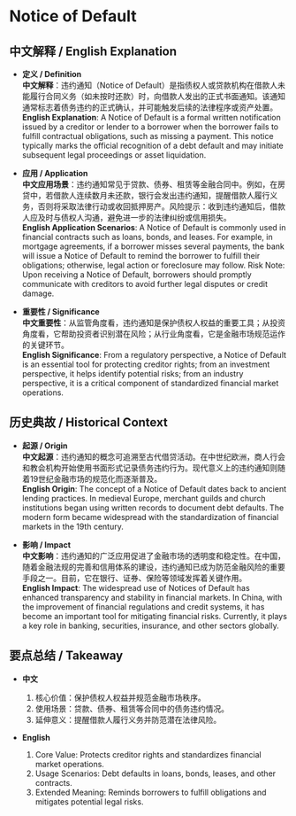 # Notice of Default

## 中文解释 / English Explanation

* **定义 / Definition**  
  **中文解释**：违约通知（Notice of Default）是指债权人或贷款机构在借款人未能履行合同义务（如未按时还款）时，向借款人发出的正式书面通知。该通知通常标志着债务违约的正式确认，并可能触发后续的法律程序或资产处置。  
  **English Explanation**: A Notice of Default is a formal written notification issued by a creditor or lender to a borrower when the borrower fails to fulfill contractual obligations, such as missing a payment. This notice typically marks the official recognition of a debt default and may initiate subsequent legal proceedings or asset liquidation.

* **应用 / Application**  
  **中文应用场景**：违约通知常见于贷款、债券、租赁等金融合同中。例如，在房贷中，若借款人连续数月未还款，银行会发出违约通知，提醒借款人履行义务，否则将采取法律行动或收回抵押房产。风险提示：收到违约通知后，借款人应及时与债权人沟通，避免进一步的法律纠纷或信用损失。  
  **English Application Scenarios**: A Notice of Default is commonly used in financial contracts such as loans, bonds, and leases. For example, in mortgage agreements, if a borrower misses several payments, the bank will issue a Notice of Default to remind the borrower to fulfill their obligations; otherwise, legal action or foreclosure may follow. Risk Note: Upon receiving a Notice of Default, borrowers should promptly communicate with creditors to avoid further legal disputes or credit damage.

* **重要性 / Significance**  
  **中文重要性**：从监管角度看，违约通知是保护债权人权益的重要工具；从投资角度看，它帮助投资者识别潜在风险；从行业角度看，它是金融市场规范运作的关键环节。  
  **English Significance**: From a regulatory perspective, a Notice of Default is an essential tool for protecting creditor rights; from an investment perspective, it helps identify potential risks; from an industry perspective, it is a critical component of standardized financial market operations.

## 历史典故 / Historical Context

* **起源 / Origin**  
  **中文起源**：违约通知的概念可追溯至古代借贷活动。在中世纪欧洲，商人行会和教会机构开始使用书面形式记录债务违约行为。现代意义上的违约通知则随着19世纪金融市场的规范化而逐渐普及。  
  **English Origin**: The concept of a Notice of Default dates back to ancient lending practices. In medieval Europe, merchant guilds and church institutions began using written records to document debt defaults. The modern form became widespread with the standardization of financial markets in the 19th century.

* **影响 / Impact**  
  **中文影响**：违约通知的广泛应用促进了金融市场的透明度和稳定性。在中国，随着金融法规的完善和信用体系的建设，违约通知已成为防范金融风险的重要手段之一。目前，它在银行、证券、保险等领域发挥着关键作用。  
  **English Impact**: The widespread use of Notices of Default has enhanced transparency and stability in financial markets. In China, with the improvement of financial regulations and credit systems, it has become an important tool for mitigating financial risks. Currently, it plays a key role in banking, securities, insurance, and other sectors globally.

## 要点总结 / Takeaway

* **中文**  
  1. 核心价值：保护债权人权益并规范金融市场秩序。
  2. 使用场景：贷款、债券、租赁等合同中的债务违约情况。
  3. 延伸意义：提醒借款人履行义务并防范潜在法律风险。

* **English**  
  1. Core Value: Protects creditor rights and standardizes financial market operations.
  2. Usage Scenarios: Debt defaults in loans, bonds, leases, and other contracts.
  3. Extended Meaning: Reminds borrowers to fulfill obligations and mitigates potential legal risks.